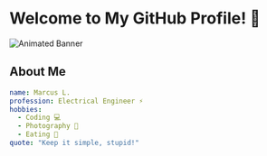# Welcome to My GitHub Profile! 👋

![Animated Banner](https://i.giphy.com/media/v1.Y2lkPTc5MGI3NjExajVxdzIycm9yejY3ZzF0ajZsZ3JvbnNrOWdyaXE0eW9ybGxkaXNwYSZlcD12MV9pbnRlcm5hbF9naWZfYnlfaWQmY3Q9Zw/W1ZHcLfb64jgpoRSfY/giphy-downsized.gif)

## About Me

```yaml
name: Marcus L.
profession: Electrical Engineer ⚡
hobbies:
  - Coding 💻
  - Photography 📸
  - Eating 🍔
quote: "Keep it simple, stupid!"
